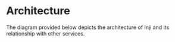 # Architecture

The diagram provided below depicts the architecture of Inji and its relationship with other services.


